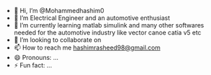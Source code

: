 - 👋 Hi, I’m @Mohammedhashim0
- 👀 I’m Electrical Engineer and an automotive enthusiast
- 🌱 I’m currently learning matlab simulink and many other softwares needed for the automotive industry like vector canoe catia v5 etc
- 💞️ I’m looking to collaborate on 
- 📫 How to reach me hashimrasheed98@gmail.com
- 😄 Pronouns: ...
- ⚡ Fun fact: ...

<!---
Mohammedhashim0/Mohammedhashim0 is a ✨ special ✨ repository because its `README.md` (this file) appears on your GitHub profile.
You can click the Preview link to take a look at your changes.
--->
